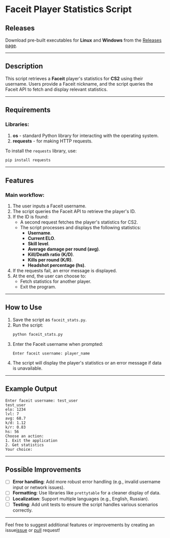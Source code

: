 # Faceit Player Statistics Script

## Releases

Download pre-built executables for **Linux** and **Windows** from the [Releases page](https://github.com/Slipum/Script-Faceit-Stats/releases).

---

## Description

This script retrieves a **Faceit** player's statistics for **CS2** using their username. Users provide a Faceit nickname, and the script queries the Faceit API to fetch and display relevant statistics.

---

## Requirements

### Libraries:

1. **os** - standard Python library for interacting with the operating system.
2. **requests** - for making HTTP requests.

To install the `requests` library, use:

```bash
pip install requests
```

---

## Features

### Main workflow:

1. The user inputs a Faceit username.
2. The script queries the Faceit API to retrieve the player's ID.
3. If the ID is found:
   - A second request fetches the player's statistics for CS2.
   - The script processes and displays the following statistics:
     - **Username**.
     - **Current ELO**.
     - **Skill level**.
     - **Average damage per round (avg)**.
     - **Kill/Death ratio (K/D)**.
     - **Kills per round (K/R)**.
     - **Headshot percentage (hs)**.
4. If the requests fail, an error message is displayed.
5. At the end, the user can choose to:
   - Fetch statistics for another player.
   - Exit the program.

---

## How to Use

1. Save the script as `faceit_stats.py`.
2. Run the script:
   ```bash
   python faceit_stats.py
   ```
3. Enter the Faceit username when prompted:
   ```
   Enter faceit username: player_name
   ```
4. The script will display the player's statistics or an error message if data is unavailable.

---

## Example Output

```
Enter faceit username: test_user
test_user
elo: 1234
lvl: 7
avg: 68.7
k/d: 1.12
k/r: 0.83
hs: 56
Choose an action:
1. Exit the application
2. Get statistics
Your choice:
```

---

## Possible Improvements

- [ ] **Error handling**: Add more robust error handling (e.g., invalid username input or network issues).
- [ ] **Formatting**: Use libraries like `prettytable` for a cleaner display of data.
- [ ] **Localization**: Support multiple languages (e.g., English, Russian).
- [ ] **Testing**: Add unit tests to ensure the script handles various scenarios correctly.

---

Feel free to suggest additional features or improvements by creating an issue[issue](https://github.com/Slipum/Script-Faceit-Stats/issues) or [pull](https://github.com/Slipum/Script-Faceit-Stats/pulls) request!
